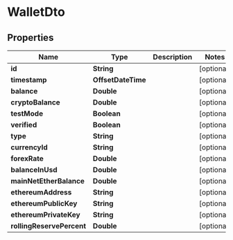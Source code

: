 

# WalletDto


## Properties

| Name | Type | Description | Notes |
|------------ | ------------- | ------------- | -------------|
|**id** | **String** |  |  [optional] |
|**timestamp** | **OffsetDateTime** |  |  [optional] |
|**balance** | **Double** |  |  [optional] |
|**cryptoBalance** | **Double** |  |  [optional] |
|**testMode** | **Boolean** |  |  [optional] |
|**verified** | **Boolean** |  |  [optional] |
|**type** | **String** |  |  [optional] |
|**currencyId** | **String** |  |  [optional] |
|**forexRate** | **Double** |  |  [optional] |
|**balanceInUsd** | **Double** |  |  [optional] |
|**mainNetEtherBalance** | **Double** |  |  [optional] |
|**ethereumAddress** | **String** |  |  [optional] |
|**ethereumPublicKey** | **String** |  |  [optional] |
|**ethereumPrivateKey** | **String** |  |  [optional] |
|**rollingReservePercent** | **Double** |  |  [optional] |



